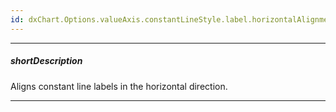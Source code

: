 ```yaml
---
id: dxChart.Options.valueAxis.constantLineStyle.label.horizontalAlignment
---
```

---
##### shortDescription
Aligns constant line labels in the horizontal direction.

---
<!-- Description goes here -->
